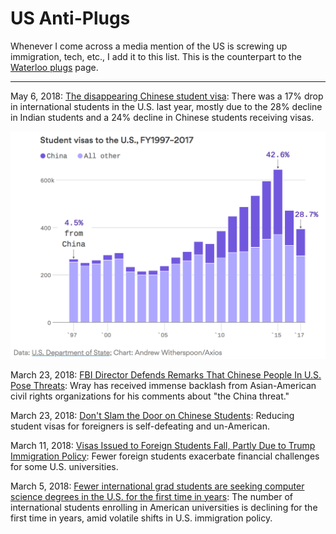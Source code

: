 # US Anti-Plugs

Whenever I come across a media mention of the US is screwing up immigration, tech, etc., I add it to this list.
This is the counterpart to the [Waterloo plugs](waterloo-plugs.md) page.

---

May 6, 2018: [The disappearing Chinese student visa](https://www.axios.com/foreign-student-visas-dropping-china-india-trump-81e70609-9fa7-43eb-8f40-ccfef9fe3fa5.html): There was a 17% drop in international students in the U.S. last year, mostly due to the 28% decline in Indian students and a 24% decline in Chinese students receiving visas.

![Chinese student visas](us-anti-plugs-images/axios-2018-06.png)

March 23, 2018: [FBI Director Defends Remarks That Chinese People In U.S. Pose Threats](https://www.huffingtonpost.com/entry/fbi-christopher-wray-chinese-immigrants_us_5ab3d47fe4b008c9e5f51975): Wray has received immense backlash from Asian-American civil rights organizations for his comments about "the China threat."

March 23, 2018: [Don't Slam the Door on Chinese Students](https://www.bloomberg.com/view/articles/2018-03-23/reducing-visas-for-chinese-students-is-un-american): Reducing student visas for foreigners is self-defeating and un-American.

March 11, 2018: [Visas Issued to Foreign Students Fall, Partly Due to Trump Immigration Policy](https://www.wsj.com/articles/visas-issued-to-foreign-students-fall-partly-due-to-trump-immigration-policy-1520766000): Fewer foreign students exacerbate financial challenges for some U.S. universities.

March 5, 2018: [Fewer international grad students are seeking computer science degrees in the U.S. for the first time in years](https://www.geekwire.com/2018/fewer-international-grad-students-seeking-computer-science-degrees-u-s-first-time-years/): The number of international students enrolling in American universities is declining for the first time in years, amid volatile shifts in U.S. immigration policy.
